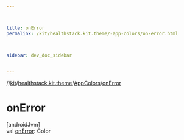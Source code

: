 ```yaml
---



title: onError
permalink: /kit/healthstack.kit.theme/-app-colors/on-error.html



sidebar: dev_doc_sidebar


---
```




//[kit](/kit.html)/[healthstack.kit.theme](../index.html)/[AppColors](index.html)/[onError](on-error.html)



# onError



[androidJvm]\
val [onError](on-error.html): Color






